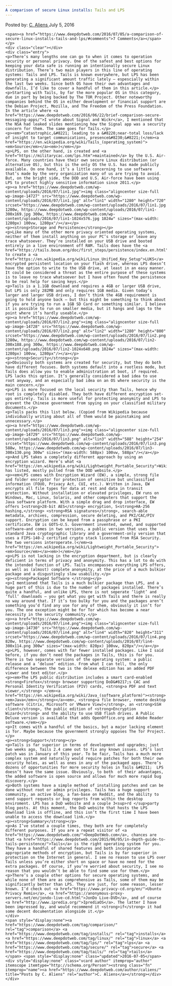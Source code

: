 ```yaml
---
A comparison of secure Linux installs: Tails and LPS
---
```

<article class="post-listing post-14726 post type-post status-publish format-standard has-post-thumbnail hentry category-deepdot-news tag-comparison tag-installs tag-linux tag-lps tag-secure tag-tails">
    <div class="post-inner">
    <p class="post-meta">
    <span>Posted by: <a href="https://www.deepdotweb.com/author/caliens/" title="">C. Aliens </a></span>
    <span>July 5, 2016</span>
    
    <span><a href="https://www.deepdotweb.com/2016/07/05/a-comparison-of-secure-linux-installs-tails-and-lps/#comments">7 Comments</a></span>
    </p>
    <div class="clear"></div>
    <div class="entry">
    <p>There’s many lengths one can go to when it comes to operation security or personal privacy. One of the safest and best options for keeping your data safe is running an intentionally secure Linux distribution. There’s two main players in this line of operating systems: Tails and LPS. Tails is known everywhere, but LPS has been generating a significant amount traffic lately – espescially within the last two weeks. Since both OS have their own advantages and downfalls, I’d like to cover a handful of them in this article.</p>
    <p>Starting with Tails, by far the more popular OS in this category, due in part by being backed by The TOR Project. Other noteworthy companies behind the OS in either development or financial support are the Debian Project, Mozilla, and The Freedom of the Press Foundation. In the article where <a href="https://www.deepdotweb.com/2016/06/22/brief-comparison-secure-messaging-apps/">I wrote about Signal and Wickr</a>, I mentioned that the NSA had leaked slides mentioning how the Signal app was a security concern for them. The same goes for Tails.</p>
    <p><em>“catastrophic,&#8221; leading to a &#8220;near-total loss/lack of insight to target communications, presence&#8230;&#8221;(</em><a href="https://en.wikipedia.org/wiki/Tails_(operating_system)"><em>Source</em></a><em>)</em></p>
    <p>LPS, on the other hand, is created and <a href="https://militarycac.com/lps.htm">maintained</a> by the U.S. Air-force. Many countries have their own secure Linux distribution (or alternative OS), but this is the only OS the U.S. has made publicly available. On one hand, it’s a little concerning to use software that’s made by the very organization many of us are trying to avoid. But, on the bright side, the DOD and U.S. Air-force have been using LPS to protect highly sensitive information since 2011.</p>
    <p><a href="https://www.deepdotweb.com/wp-content/uploads/2016/07/lin1.jpg"><img class="aligncenter size-full wp-image-14727" src="https://www.deepdotweb.com/wp-content/uploads/2016/07/lin1.jpg" alt="lin1" width="1280" height="720" srcset="https://www.deepdotweb.com/wp-content/uploads/2016/07/lin1.jpg 1280w, https://www.deepdotweb.com/wp-content/uploads/2016/07/lin1-300x169.jpg 300w, https://www.deepdotweb.com/wp-content/uploads/2016/07/lin1-1024x576.jpg 1024w" sizes="(max-width: 1280px) 100vw, 1280px"/></a></p>
    <p><strong>Storage and Persistence</strong></p>
    <p>Like many of the other more privacy oriented operating systems, neither of them install anything on your PC’s storage or leave any trace whatsoever. They’re installed on your USB drive and booted entirely in a live environment off RAM. Tails does have the <a href="https://tails.boum.org/doc/first_steps/persistence/index.en.html">option</a> to create a <a href="https://en.wikipedia.org/wiki/Linux_Unified_Key_Setup">LUKS</a> encrypted persistent location on your flash drive, whereas LPS doesn’t have the option to write to the USB drive, at least in an easy manner. It could be considered a threat as the entire purpose of these systems is to leave no trace whatsoever but I have often found the persistence to be real help for saving keys.</p>
    <p>Tails is a 1.1GB download and requires a 4GB or larger USB drive, but LPS is only 282MB and only requires 1GB media. Given today’s larger and larger USB drives, I don’t think the 4GB requirement is going to hold anyone back – but this might be something to think about if you are trying to run a 1GB SD Card or something similar. I believe it is possible to run on smaller media, but it hangs and lags to the point where it’s hardly useable.</p>
    <p><a href="https://www.deepdotweb.com/wp-content/uploads/2016/07/lin2.png"><img class="aligncenter size-full wp-image-14728" src="https://www.deepdotweb.com/wp-content/uploads/2016/07/lin2.png" alt="lin2" width="1280" height="800" srcset="https://www.deepdotweb.com/wp-content/uploads/2016/07/lin2.png 1280w, https://www.deepdotweb.com/wp-content/uploads/2016/07/lin2-300x188.png 300w, https://www.deepdotweb.com/wp-content/uploads/2016/07/lin2-1024x640.png 1024w" sizes="(max-width: 1280px) 100vw, 1280px"/></a></p>
    <p><strong>Security</strong></p>
    <p>Obviously both systems are created for security, but they do both have different focuses. Both systems default into a rootless mode, but Tails does allow you to enable administration at boot, if required. LPS lacks this option. It’s generally considered a bad idea to use root anyway, and an especially bad idea on an OS where security is the main concern.</p>
    <p>LPS is more focused on the local security than Tails, hence why root is completely disabled. They both have different encryption set-ups entirely. Tails is more useful for protecting anonymity and LPS to prevent the Chinese government from spying on your classified military documents.</p>
    <p>Tails packs this list below. (Copied from Wikipedia because individually writing about all of them would be painstaking and unnecessary.</p>
    <p><a href="https://www.deepdotweb.com/wp-content/uploads/2016/07/lin3.png"><img class="aligncenter size-full wp-image-14729" src="https://www.deepdotweb.com/wp-content/uploads/2016/07/lin3.png" alt="lin3" width="588" height="254" srcset="https://www.deepdotweb.com/wp-content/uploads/2016/07/lin3.png 588w, https://www.deepdotweb.com/wp-content/uploads/2016/07/lin3-300x130.png 300w" sizes="(max-width: 588px) 100vw, 588px"/></a></p>
    <p>And LPS takes a completely different approach by using an encryption wizard. Here’s what <a href="https://en.wikipedia.org/wiki/Lightweight_Portable_Security">Wikipedia</a> has listed, mostly pulled from the DOD website.</p>
    <p><em>LPS comes with Encryption Wizard (EW), a simple, strong file and folder encryptor for protection of sensitive but unclassified information (FOUO, Privacy Act, CUI, etc.). Written in Java, EW encrypts all file types for data at rest and data in transit protection. Without installation or elevated privileges, EW runs on Windows, Mac, Linux, Solaris, and other computers that support the Java software platform. With a simple drag and drop interface, EW offers 1<strong>28-bit AES</strong> encryption, S<strong>HA-256 hashing,</strong> <strong>RSA signatures</strong>, search-able metadata, archives, compression, secure deleting, and PKI/CAC/PIV support. Encryption can be keyed from a passphrase or a PKI certificate. EW is GOTS—U.S. Government invented, owned, and supported software—and comes in two versions, a public version that uses the standard Java cryptographic library and a government-only version that uses a FIPS-140-2 certified crypto stack licensed from RSA Security. The two versions interoperate.(</em><a href="https://en.wikipedia.org/wiki/Lightweight_Portable_Security"><em>Source</em></a><em>)</em></p>
    <p>LPS is not lacking in the encryption department, but is clearly deficient in terms of privacy and anonymity. This has a lot to do with the intended function of LPS. Tails encompasses everything LPS offers, as well as (almost) complete anonymity, at the price of a much bulkier package and a disgustingly slow usability.</p>
    <p><strong>Packaged Software </strong></p>
    <p>I mentioned that Tails is a much bulkier package than LPS, and a huge part of this is due to the number of packages installed. There’s quite a handful, and unlike LPS, there is not seperate ‘light’ and ‘full’ downloads – you get what you get with Tails and there is really no way around that. If it’s too bulky for you and the packages aren’t something you’d find any use for any of them, obviously it isn’t for you. The one exception might be for Tor which has become a near necessity in the security community.</p>
    <p><a href="https://www.deepdotweb.com/wp-content/uploads/2016/07/lin4.png"><img class="aligncenter size-full wp-image-14730" src="https://www.deepdotweb.com/wp-content/uploads/2016/07/lin4.png" alt="lin4" width="820" height="311" srcset="https://www.deepdotweb.com/wp-content/uploads/2016/07/lin4.png 820w, https://www.deepdotweb.com/wp-content/uploads/2016/07/lin4-300x114.png 300w" sizes="(max-width: 820px) 100vw, 820px"/></a></p>
    <p>LPS, however, comes with far fewer installed packages. Like I said before, if you don’t need the packages in Tails, this is for you. There is two separate versions of the operating system: a public release and a ‘deluxe’ edition. From what I can tell, the only difference between the two is the delexe edition has an added PDF viewer and text editor.</p>
    <p><em>The LPS public distribution includes a smart card-enabled <strong>Firefox</strong> browser supporting DoD&#8217;s CAC and Personal Identity Verification (PIV) cards, <strong>a PDF and text viewer,</strong> </em><a href="https://en.wikipedia.org/wiki/Java_(software_platform)"><strong><em>Java</em></strong></a><em>, <strong>a file browser, remote desktop software (Citrix, Microsoft or VMware View)</strong>, an <strong>SSH client</strong>, the public edition of <strong>Encryption Wizard</strong> and the ability to use USB flash drives. A Public Deluxe version is available that adds OpenOffice.org and Adobe Reader software.</em></p>
    <p>It comes with a handful of the basics, but a major lacking element is Tor. Maybe because the government strongly opposes The Tor Project.</p>
    <p><strong>Support</strong></p>
    <p>Tails is far superior in terms of development and upgrades; just two weeks ago, Tails 2.4 came out to fix any known issues. LPS’s last patch was in January of this year. To be fair, Tails has a much more complex system and naturally would require patches for both their own security holes, as well as ones in any of the packaged apps. There’s dozens of opportunities for more security holes in Tails &#8211;  LPS doesn’t have the same issue. Obviously, to both  of their advantages, the added software is open source and allows for much more rapid bug discovery.</p>
    <p>Both systems have a simple method of installing patches and can be done without root or admin privileges. Tails has a huge support community, an active blog, a fan-base on Reddit, and the ability to send support requests or bug reports from within the desktop enviroment. LPS has a DoD website and a couple 3<sup>rd </sup>party blog posts. At this moment, the DoD website that hosts the LPS download link is offline, and this isn’t the first time I have been unable to access the download link.</p>
    <p><strong>Summary</strong></p>
    <p>As I’ve stated a couple times, they both are for completely different purposes. If you are a repeat visitor of <a href="https://www.deepdotweb.com/">DeepDotWeb.com</a>, chances are that <a href="https://www.deepdotweb.com/2015/06/05/in-depth-guide-to-tails-persistence/">Tails</a> is the right operating system for you. They have a handful of shared features and both incorporate appropriate methods of encryption, but Tails is by far superior in protection on the Internet in general. I see no reason to use LPS over Tails unless you’re either short on space or have no need for the extra packages. Of course, if you’re worried about security, I see no reason that you wouldn’t be able to find some use for them.</p>
    <p>There’s a couple other options for secure operating systems, and while none of them are as comprehensive as Tails, some of them may be significantly better than LPS. They are just, for some reason, lesser known. I’d check out <a href="https://www.privacy-cd.org/en/">Ubuntu Privacy Remix</a>, <a href="https://anonymous-proxy-servers.net/en/jondo-live-cd.html">JonDo Live-DVD</a>, and of course <a href="http://www.ipredia.org/">IprediaOS</a>. The latter I have been impressed by, and would recommend it <strong>if</strong> it had some decent documentation alongside it.</p>
    </div>
    <span style="display:none"><a href="https://www.deepdotweb.com/tag/comparison/" rel="tag">comparison</a> <a href="https://www.deepdotweb.com/tag/installs/" rel="tag">installs</a> <a href="https://www.deepdotweb.com/tag/linux/" rel="tag">linux</a> <a href="https://www.deepdotweb.com/tag/lps/" rel="tag">lps</a> <a href="https://www.deepdotweb.com/tag/secure/" rel="tag">secure</a> <a href="https://www.deepdotweb.com/tag/tails/" rel="tag">tails</a></span> <span style="display:none" class="updated">2016-07-05</span>
    <div style="display:none" class="vcard author" itemprop="author" itemscope itemtype="http://schema.org/Person"><strong class="fn" itemprop="name"><a href="https://www.deepdotweb.com/author/caliens/" title="Posts by C. Aliens" rel="author">C. Aliens</a></strong></div>
    </div>
</article>

